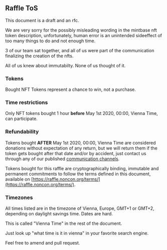 <Hero state></Hero>

<div>

## Raffle ToS

This document is a draft and an rfc.

We are very sorry for the possibly misleading wording in the mintbase nft token description,
unfortunately, human error is an unintended sideeffect of too many things to do and not enough time.

3 of our team sat together,
and all of us were part of the communication finalizing the creation of the nfts.

All of us knew about immutabilty. None of us thought of it.

### Tokens

Bought NFT Tokens represent a chance to win, not a purchase.

### Time restrictions

Only NFT tokens bought 1 hour **before** May 1st 2020, 00:00, Vienna Time, can participate.

### Refundability

Tokens bought **AFTER** May 1st 2020, 00:00, Vienna Time
are considered donations without expectation of any return,
but we will return them if the token gets bought after that date and/or by accident,
just contact us through any of our published [communication channels](https://noncon.org/#connect).

Tokens bought for this raffle are cryptographically binding,
immutable and permanent commitments to follow the terms
defined in this document, available on
[https://raffle.noncon.org/terms/](https://raffle.noncon.org/terms/).

### Timezones

All times listed are in the timezone of Vienna, Europe, GMT+1 or GMT+2,
depending on daylight savings time. Dates are hard.

This is called "Vienna Time" in the rest of the document.

Just look up "what time is it in vienna" in your favorite search engine.

Feel free to amend and pull request.

</div>
